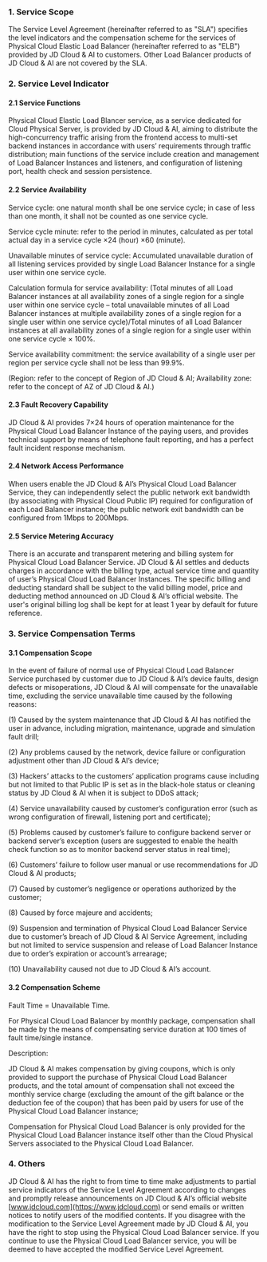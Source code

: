### 1. Service Scope

The Service Level Agreement (hereinafter referred to as "SLA") specifies the level indicators and the compensation scheme for the services of Physical Cloud Elastic Load Balancer (hereinafter referred to as "ELB") provided by JD Cloud & AI to customers. Other Load Balancer products of JD Cloud & AI are not covered by the SLA.

### 2. Service Level Indicator

#### 2.1 Service Functions

Physical Cloud Elastic Load Blancer service, as a service dedicated for Cloud Physical Server, is provided by JD Cloud & AI, aiming to distribute the high-concurrency traffic arising from the frontend access to multi-set backend instances in accordance with users’ requirements through traffic distribution; main functions of the service include creation and management of Load Balancer Instances and listeners, and configuration of listening port, health check and session persistence.

#### 2.2 Service Availability
Service cycle: one natural month shall be one service cycle; in case of less than one month, it shall not be counted as one service cycle.

Service cycle minute: refer to the period in minutes, calculated as per total actual day in a service cycle ×24 (hour) ×60 (minute).

Unavailable minutes of service cycle: Accumulated unavailable duration of all listening services provided by single Load Balancer Instance for a single user within one service cycle.

Calculation formula for service availability: (Total minutes of all Load Balancer instances at all availability zones of a single region for a single user within one service cycle – total unavailable minutes of all Load Balancer instances at multiple availability zones of a single region for a single user within one service cycle)/Total minutes of all Load Balancer instances at all availability zones of a single region for a single user within one service cycle × 100%.

Service availability commitment: the service availability of a single user per region per service cycle shall not be less than 99.9%.

(Region: refer to the concept of Region of JD Cloud & AI; Availability zone: refer to the concept of AZ of JD Cloud & AI.)

#### 2.3 Fault Recovery Capability

JD Cloud & AI provides 7×24 hours of operation maintenance for the Physical Cloud Load Balancer Instance of the paying users, and provides technical support by means of telephone fault reporting, and has a perfect fault incident response mechanism.

#### 2.4 Network Access Performance

When users enable the JD Cloud & AI’s Physical Cloud Load Balancer Service, they can independently select the public network exit bandwidth (by associating with Physical Cloud Public IP) required for configuration of each Load Balancer instance; the public network exit bandwidth can be configured from 1Mbps to 200Mbps.

#### 2.5 Service Metering Accuracy

There is an accurate and transparent metering and billing system for Physical Cloud Load Balancer Service. JD Cloud & AI settles and deducts charges in accordance with the billing type, actual service time and quantity of user’s Physical Cloud Load Balancer Instances. The specific billing and deducting standard shall be subject to the valid billing model, price and deducting method announced on JD Cloud & AI’s official website. The user's original billing log shall be kept for at least 1 year by default for future reference.

### 3. Service Compensation Terms

#### 3.1 Compensation Scope

In the event of failure of normal use of Physical Cloud Load Balancer Service purchased by customer due to JD Cloud & AI’s device faults, design defects or misoperations, JD Cloud & AI will compensate for the unavailable time, excluding the service unavailable time caused by the following reasons:

(1) Caused by the system maintenance that JD Cloud & AI has notified the user in advance, including migration, maintenance, upgrade and simulation fault drill;

(2) Any problems caused by the network, device failure or configuration adjustment other than JD Cloud & AI’s device;

(3) Hackers’ attacks to the customers’ application programs cause including but not limited to that Public IP is set as in the black-hole status or cleaning status by JD Cloud & AI when it is subject to DDoS attack;

(4) Service unavailability caused by customer’s configuration error (such as wrong configuration of firewall, listening port and certificate);

(5) Problems caused by customer’s failure to configure backend server or backend server’s exception (users are suggested to enable the health check function so as to monitor backend server status in real time);

(6) Customers’ failure to follow user manual or use recommendations for JD Cloud & AI products;

(7) Caused by customer’s negligence or operations authorized by the customer;

(8) Caused by force majeure and accidents;

(9) Suspension and termination of Physical Cloud Load Balancer Service due to customer’s breach of JD Cloud & AI Service Agreement, including but not limited to service suspension and release of Load Balancer Instance due to order’s expiration or account’s arrearage;

(10) Unavailability caused not due to JD Cloud & AI’s account.

#### 3.2 Compensation Scheme

Fault Time = Unavailable Time.

For Physical Cloud Load Balancer by monthly package, compensation shall be made by the means of compensating service duration at 100 times of fault time/single instance.

Description:

JD Cloud & AI makes compensation by giving coupons, which is only provided to support the purchase of Physical Cloud Load Balancer products, and the total amount of compensation shall not exceed the monthly service charge (excluding the amount of the gift balance or the deduction fee of the coupon) that has been paid by users for use of the Physical Cloud Load Balancer instance;

Compensation for Physical Cloud Load Balancer is only provided for the Physical Cloud Load Balancer instance itself other than the Cloud Physical Servers associated to the Physical Cloud Load Balancer.

### 4. Others

JD Cloud & AI has the right to from time to time make adjustments to partial service indicators of the Service Level Agreement according to changes and promptly release announcements on JD Cloud & AI’s official website [www.jdcloud.com](https://www.jdcloud.com) or send emails or written notices to notify users of the modified contents. If you disagree with the modification to the Service Level Agreement made by JD Cloud & AI, you have the right to stop using the Physical Cloud Load Balancer service. If you continue to use the Physical Cloud Load Balancer service, you will be deemed to have accepted the modified Service Level Agreement.


